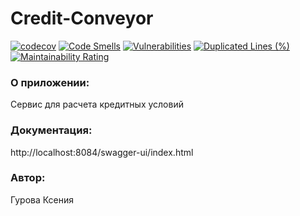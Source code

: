 # Credit-Conveyor

[![codecov](https://codecov.io/gh/Ksusha-Gurova/credit-conveyor/branch/feature/devops/graph/badge.svg?token=9H58AZE3GH)](https://codecov.io/gh/Ksusha-Gurova/credit-conveyor)
[![Code Smells](https://sonarcloud.io/api/project_badges/measure?project=Ksusha-Gurova_credit-conveyor&metric=code_smells)](https://sonarcloud.io/summary/new_code?id=Ksusha-Gurova_credit-conveyor)
[![Vulnerabilities](https://sonarcloud.io/api/project_badges/measure?project=Ksusha-Gurova_credit-conveyor&metric=vulnerabilities)](https://sonarcloud.io/summary/new_code?id=Ksusha-Gurova_credit-conveyor)
[![Duplicated Lines (%)](https://sonarcloud.io/api/project_badges/measure?project=Ksusha-Gurova_credit-conveyor&metric=duplicated_lines_density)](https://sonarcloud.io/summary/new_code?id=Ksusha-Gurova_credit-conveyor)
[![Maintainability Rating](https://sonarcloud.io/api/project_badges/measure?project=Ksusha-Gurova_credit-conveyor&metric=sqale_rating)](https://sonarcloud.io/summary/new_code?id=Ksusha-Gurova_credit-conveyor)

### О приложении:
Сервис для расчета кредитных условий

### Документация:
http://localhost:8084/swagger-ui/index.html

### Автор:
Гурова Ксения

